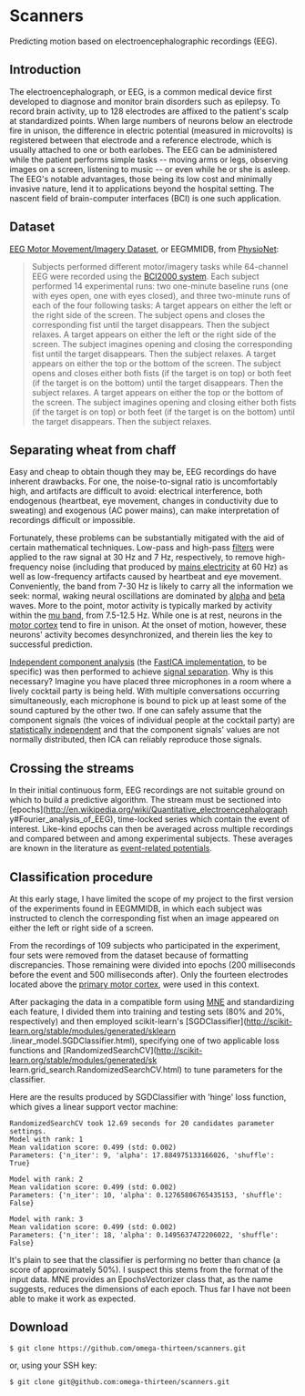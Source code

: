 Scanners
======
Predicting motion based on electroencephalographic recordings (EEG).

## Introduction
The electroencephalograph, or EEG, is a common medical device first
developed to diagnose and monitor brain disorders such as epilepsy.
To record brain activity, up to 128 electrodes are affixed to the
patient's scalp at standardized points. When large numbers of neurons
below an electrode fire in unison, the difference in electric potential
(measured in microvolts) is registered between that electrode and a
reference electrode, which is usually attached to one or both earlobes.
The EEG can be administered while the patient performs simple tasks --
moving arms or legs, observing images on a screen, listening to music
-- or even while he or she is asleep. The EEG's notable advantages,
those being its low cost and minimally invasive nature, lend it
to applications beyond the hospital setting. The nascent field of
brain-computer interfaces (BCI) is one such application.

## Dataset
[EEG Motor Movement/Imagery Dataset](https://physionet.org/pn4/eegmmidb/), or EEGMMIDB, from [PhysioNet](https://physionet.org):

>Subjects performed different motor/imagery tasks while 64-channel EEG
>were recorded using the [BCI2000 system](http://www.bci2000.org). Each
>subject performed 14 experimental runs: two one-minute baseline runs
>(one with eyes open, one with eyes closed), and three two-minute runs
>of each of the four following tasks: A target appears on either the
>left or the right side of the screen. The subject opens and closes
>the corresponding fist until the target disappears. Then the subject
>relaxes. A target appears on either the left or the right side of the
>screen. The subject imagines opening and closing the corresponding fist
>until the target disappears. Then the subject relaxes. A target appears
>on either the top or the bottom of the screen. The subject opens and
>closes either both fists (if the target is on top) or both feet (if the
>target is on the bottom) until the target disappears. Then the subject
>relaxes. A target appears on either the top or the bottom of the screen.
>The subject imagines opening and closing either both fists (if the
>target is on top) or both feet (if the target is on the bottom) until
>the target disappears. Then the subject relaxes.

## Separating wheat from chaff
Easy and cheap to obtain though they may be, EEG recordings do have
inherent drawbacks. For one, the noise-to-signal ratio is uncomfortably
high, and artifacts are difficult to avoid: electrical interference,
both endogenous (heartbeat, eye movement, changes in conductivity due
to sweating) and exogenous (AC power mains), can make interpretation of
recordings difficult or impossible.

Fortunately, these problems can be substantially mitigated with
the aid of certain mathematical techniques. Low-pass and high-pass
[filters](http://en.wikipedia.org/wiki/Butterworth_filter) were
applied to the raw signal at 30 Hz and 7 Hz, respectively, to
remove high-frequency noise (including that produced by [mains
electricity](http://en.wikipedia.org/wiki/Mains_electricity) at 60
Hz) as well as low-frequency artifacts caused by heartbeat and eye
movement. Conveniently, the band from 7-30 Hz is likely to carry
all the information we seek: normal, waking neural oscillations
are dominated by [alpha](http://en.wikipedia.org/wiki/Alpha_wave)
and [beta](http://en.wikipedia.org/wiki/Beta_wave) waves. More
to the point, motor activity is typically marked by activity
within the [mu band](http://en.wikipedia.org/wiki/Mu_wave),
from 7.5-12.5 Hz. While one is at rest, neurons in the [motor
cortex](http://en.wikipedia.org/wiki/Motor_cortex) tend to fire in
unison. At the onset of motion, however, these neurons' activity becomes
desynchronized, and therein lies the key to successful prediction.

[Independent component
analysis](http://en.wikipedia.org/wiki/Independent_component_analysis)
(the [FastICA implementation](http://en.wikipedia.org/wiki/FastICA),
to be specific) was then performed to achieve [signal
separation](http://en.wikipedia.org/wiki/Blind_signal_separation).
Why is this necessary? Imagine you have placed three microphones in
a room where a lively cocktail party is being held. With multiple
conversations occurring simultaneously, each microphone is bound
to pick up at least some of the sound captured by the other two.
If one can safely assume that the component signals (the voices
of individual people at the cocktail party) are [statistically
independent](http://en.wikipedia.org/wiki/Statistical_independence) and
that the component signals' values are not normally distributed, then
ICA can reliably reproduce those signals.

## Crossing the streams
In their initial continuous form, EEG recordings are
not suitable ground on which to build a predictive
algorithm. The stream must be sectioned into
[epochs](http://en.wikipedia.org/wiki/Quantitative_electroencephalograph
y#Fourier_analysis_of_EEG), time-locked series which contain the
event of interest. Like-kind epochs can then be averaged across
multiple recordings and compared between and among experimental
subjects. These averages are known in the literature as [event-related
potentials](http://en.wikipedia.org/wiki/Event-related_potential).

## Classification procedure
At this early stage, I have limited the scope of my project to the first
version of the experiments found in EEGMMIDB, in which each subject was
instructed to clench the corresponding fist when an image appeared on
either the left or right side of a screen.

From the recordings of 109 subjects who participated in the
experiment, four sets were removed from the dataset because of
formatting discrepancies. Those remaining were divided into epochs
(200 milliseconds before the event and 500 milliseconds after).
Only the fourteen electrodes located above the [primary motor
cortex](http://en.wikipedia.org/wiki/Primary_motor_cortex), were used in
this context.

After packaging the data in a compatible form using
[MNE](http://mne-tools.github.io/stable/index.html) and standardizing
each feature, I divided them into training and testing sets
(80% and 20%, respectively) and then employed scikit-learn's
[SGDClassifier](http://scikit-learn.org/stable/modules/generated/sklearn
.linear_model.SGDClassifier.html), specifying
one of two applicable loss functions and
[RandomizedSearchCV](http://scikit-learn.org/stable/modules/generated/sk
learn.grid_search.RandomizedSearchCV.html) to tune parameters for the
classifier.

Here are the results produced by SGDClassifier with 'hinge' loss
function, which gives a linear support vector machine:

```
RandomizedSearchCV took 12.69 seconds for 20 candidates parameter settings.
Model with rank: 1
Mean validation score: 0.499 (std: 0.002)
Parameters: {'n_iter': 9, 'alpha': 17.884975133166026, 'shuffle': True}

Model with rank: 2
Mean validation score: 0.499 (std: 0.002)
Parameters: {'n_iter': 10, 'alpha': 0.12765806765435153, 'shuffle': False}

Model with rank: 3
Mean validation score: 0.499 (std: 0.002)
Parameters: {'n_iter': 18, 'alpha': 0.1495637472206022, 'shuffle': False}
```

It's plain to see that the classifier is performing no better than
chance (a score of approximately 50%). I suspect this stems from the
format of the input data. MNE provides an EpochsVectorizer class that,
as the name suggests, reduces the dimensions of each epoch. Thus far I
have not been able to make it work as expected.


## Download
```
$ git clone https://github.com/omega-thirteen/scanners.git
```
or, using your SSH key:
```
$ git clone git@github.com:omega-thirteen/scanners.git
```
